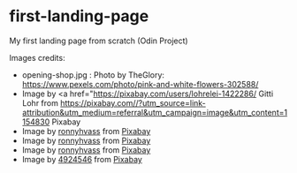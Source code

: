# first-landing-page
My first landing page from scratch (Odin Project)

Images credits:
- opening-shop.jpg : Photo by TheGlory: https://www.pexels.com/photo/pink-and-white-flowers-302588/
- Image by <a href="https://pixabay.com/users/lohrelei-1422286/ Gitti Lohr from https://pixabay.com//?utm_source=link-attribution&utm_medium=referral&utm_campaign=image&utm_content=1154830 Pixabay
- Image by <a href="https://pixabay.com/users/ronnyhvass-4413427/?utm_source=link-attribution&utm_medium=referral&utm_campaign=image&utm_content=3421498">ronnyhvass</a> from <a href="https://pixabay.com//?utm_source=link-attribution&utm_medium=referral&utm_campaign=image&utm_content=3421498">Pixabay</a>
- Image by <a href="https://pixabay.com/users/ronnyhvass-4413427/?utm_source=link-attribution&utm_medium=referral&utm_campaign=image&utm_content=3421498">ronnyhvass</a> from <a href="https://pixabay.com//?utm_source=link-attribution&utm_medium=referral&utm_campaign=image&utm_content=3421498">Pixabay</a>
- Image by <a href="https://pixabay.com/users/ronnyhvass-4413427/?utm_source=link-attribution&utm_medium=referral&utm_campaign=image&utm_content=3421498">ronnyhvass</a> from <a href="https://pixabay.com//?utm_source=link-attribution&utm_medium=referral&utm_campaign=image&utm_content=3421498">Pixabay</a>
- Image by <a href="https://pixabay.com/users/4924546-4924546/?utm_source=link-attribution&utm_medium=referral&utm_campaign=image&utm_content=2189317">4924546</a> from <a href="https://pixabay.com//?utm_source=link-attribution&utm_medium=referral&utm_campaign=image&utm_content=2189317">Pixabay</a>